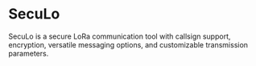 # SecuLo
SecuLo is a secure LoRa communication tool with callsign support, encryption, versatile messaging options, and customizable transmission parameters.
